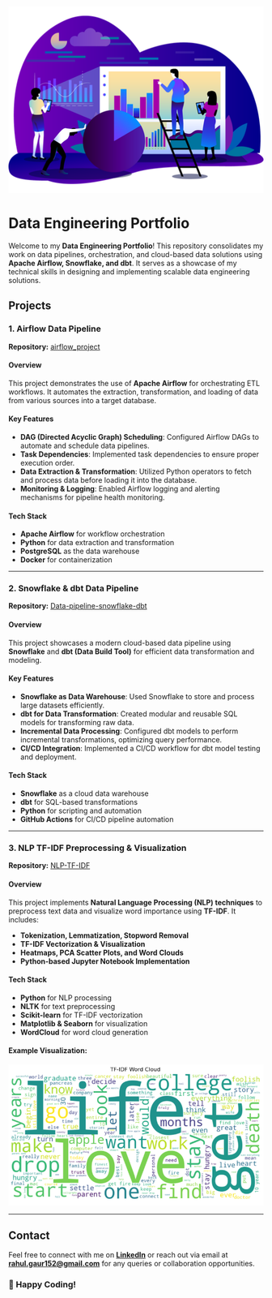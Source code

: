 <img src="https://github.com/iRahulGaur/Data-Engineering-Portfolio/blob/main/data_image.png" alt="Data image" width="700"/>

# Data Engineering Portfolio

Welcome to my **Data Engineering Portfolio**! This repository consolidates my work on data pipelines, orchestration, and cloud-based data solutions using **Apache Airflow, Snowflake, and dbt**. It serves as a showcase of my technical skills in designing and implementing scalable data engineering solutions.

## Projects

### 1. Airflow Data Pipeline
**Repository:** [airflow_project](https://github.com/iRahulGaur/airflow_project)

#### Overview
This project demonstrates the use of **Apache Airflow** for orchestrating ETL workflows. It automates the extraction, transformation, and loading of data from various sources into a target database.

#### Key Features
- **DAG (Directed Acyclic Graph) Scheduling**: Configured Airflow DAGs to automate and schedule data pipelines.
- **Task Dependencies**: Implemented task dependencies to ensure proper execution order.
- **Data Extraction & Transformation**: Utilized Python operators to fetch and process data before loading it into the database.
- **Monitoring & Logging**: Enabled Airflow logging and alerting mechanisms for pipeline health monitoring.

#### Tech Stack
- **Apache Airflow** for workflow orchestration
- **Python** for data extraction and transformation
- **PostgreSQL** as the data warehouse
- **Docker** for containerization

---

### 2. Snowflake & dbt Data Pipeline
**Repository:** [Data-pipeline-snowflake-dbt](https://github.com/iRahulGaur/Data-pipeline-snowflake-dbt)

#### Overview
This project showcases a modern cloud-based data pipeline using **Snowflake** and **dbt (Data Build Tool)** for efficient data transformation and modeling.

#### Key Features
- **Snowflake as Data Warehouse**: Used Snowflake to store and process large datasets efficiently.
- **dbt for Data Transformation**: Created modular and reusable SQL models for transforming raw data.
- **Incremental Data Processing**: Configured dbt models to perform incremental transformations, optimizing query performance.
- **CI/CD Integration**: Implemented a CI/CD workflow for dbt model testing and deployment.

#### Tech Stack
- **Snowflake** as a cloud data warehouse
- **dbt** for SQL-based transformations
- **Python** for scripting and automation
- **GitHub Actions** for CI/CD pipeline automation

---

### 3. NLP TF-IDF Preprocessing & Visualization
**Repository:** [NLP-TF-IDF](https://github.com/iRahulGaur/NLP-TF-IDF)

#### Overview
This project implements **Natural Language Processing (NLP) techniques** to preprocess text data and visualize word importance using **TF-IDF**. It includes:
- **Tokenization, Lemmatization, Stopword Removal**
- **TF-IDF Vectorization & Visualization**
- **Heatmaps, PCA Scatter Plots, and Word Clouds**
- **Python-based Jupyter Notebook Implementation**

#### Tech Stack
- **Python** for NLP processing
- **NLTK** for text preprocessing
- **Scikit-learn** for TF-IDF vectorization
- **Matplotlib & Seaborn** for visualization
- **WordCloud** for word cloud generation

#### Example Visualization:
![TF-IDF Word Cloud](https://github.com/iRahulGaur/NLP-TF-IDF/blob/main/screenshot.png?raw=true)

---

## Contact
Feel free to connect with me on **[LinkedIn](https://www.linkedin.com/in/irahulgaur)** or reach out via email at **rahul.gaur152@gmail.com** for any queries or collaboration opportunities.

### 🚀 Happy Coding!
